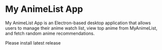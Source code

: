 # My AnimeList App

My AnimeList App is an Electron-based desktop application that allows users to manage their anime watch list, view top anime from MyAnimeList, and fetch random anime recommendations.

Please install latest release
